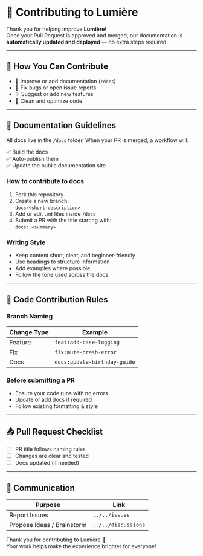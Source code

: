 # 🤝 Contributing to Lumière

Thank you for helping improve **Lumière**!  
Once your Pull Request is approved and merged, our documentation is **automatically updated and deployed** — no extra steps required.

---

## 🧠 How You Can Contribute

- 🧩 Improve or add documentation (`/docs`)
- 🐛 Fix bugs or open issue reports
- ✨ Suggest or add new features
- 🧼 Clean and optimize code

---

## 📘 Documentation Guidelines

All docs live in the `/docs` folder. When your PR is merged, a workflow will:

✅ Build the docs  
✅ Auto-publish them  
✅ Update the public documentation site  

### How to contribute to docs

1. Fork this repository
2. Create a new branch:  
   `docs/<short-description>`
3. Add or edit `.md` files inside `/docs`
4. Submit a PR with the title starting with:  
   `docs: <summary>`

### Writing Style

- Keep content short, clear, and beginner-friendly
- Use headings to structure information
- Add examples where possible
- Follow the tone used across the docs

---

## 🔧 Code Contribution Rules

### Branch Naming

| Change Type | Example |
|-------------|----------|
| Feature     | `feat:add-case-logging` |
| Fix         | `fix:mute-crash-error` |
| Docs        | `docs:update-birthday-guide` |

### Before submitting a PR

- Ensure your code runs with no errors
- Update or add docs if required
- Follow existing formatting & style

---

## 📤 Pull Request Checklist

- [ ] PR title follows naming rules
- [ ] Changes are clear and tested
- [ ] Docs updated (if needed)

---

## 📍 Communication

| Purpose | Link |
|---------|--------|
| Report Issues | `../../issues` |
| Propose Ideas / Brainstorm | `../../discussions` |

Thank you for contributing to Lumière 💛  
Your work helps make the experience brighter for everyone!
